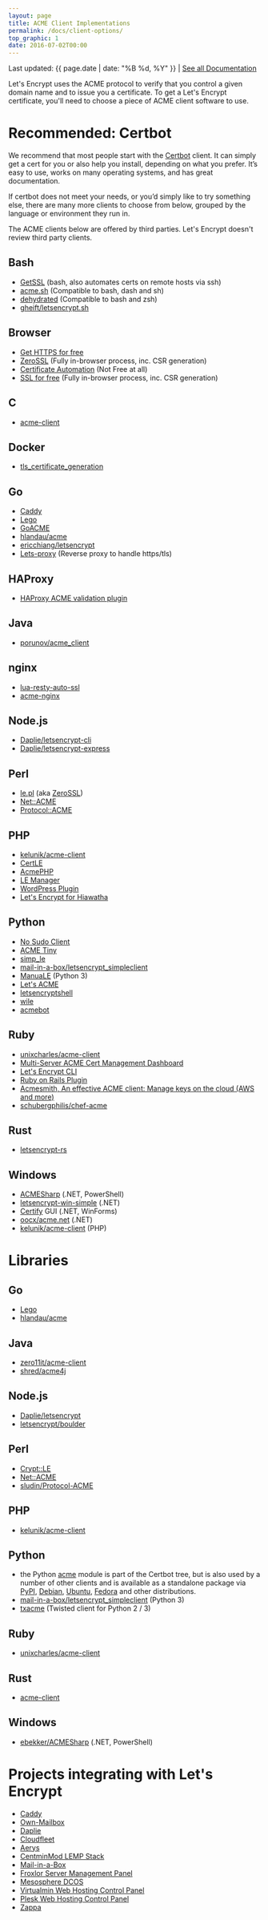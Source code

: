 ```yaml
---
layout: page
title: ACME Client Implementations
permalink: /docs/client-options/
top_graphic: 1
date: 2016-07-02T00:00
---
```


Last updated: {{ page.date | date: "%B %d, %Y" }} \| [See all Documentation](/docs/)

Let's Encrypt uses the ACME protocol to verify that you control a given domain
name and to issue you a certificate. To get a Let's Encrypt certificate, you'll
need to choose a piece of ACME client software to use.

# Recommended: Certbot

We recommend that most people start with the [Certbot](https://certbot.eff.org/) client. It can simply get a cert for you or also help you install, depending on what you prefer. It’s easy to use, works on many operating systems, and has great documentation.

If certbot does not meet your needs, or you’d simply like to try something else, there are many more clients to choose from below, grouped by the language or environment they run in.

The ACME clients below are offered by third parties. Let's Encrypt doesn't review
third party clients.

## Bash

- [GetSSL](https://github.com/srvrco/getssl) (bash, also automates certs on remote hosts via ssh) 
- [acme.sh](https://github.com/Neilpang/acme.sh) (Compatible to bash, dash and sh)
- [dehydrated](https://github.com/lukas2511/dehydrated) (Compatible to bash and zsh)
- [gheift/letsencrypt.sh](https://github.com/gheift/letsencrypt.sh)

## Browser

- [Get HTTPS for free](https://gethttpsforfree.com)
- [ZeroSSL](https://ZeroSSL.com) (Fully in-browser process, inc. CSR generation)
- [Certificate Automation](https://www.certificateautomation.com/) (Not Free at all)
- [SSL for free](https://www.sslforfree.com/) (Fully in-browser process, inc. CSR generation)

## C
- [acme-client](https://kristaps.bsd.lv/acme-client/)

## Docker
- [tls_certificate_generation](https://github.com/leandromoreira/tls_certificate_generation)

## Go

- [Caddy](https://caddyserver.com)
- [Lego](https://github.com/xenolf/lego)
- [GoACME](https://github.com/google/goacme)
- [hlandau/acme](https://github.com/hlandau/acme)
- [ericchiang/letsencrypt](https://github.com/ericchiang/letsencrypt)
- [Lets-proxy](https://github.com/rekby/lets-proxy) (Reverse proxy to handle https/tls)

## HAProxy

- [HAProxy ACME validation plugin](https://github.com/janeczku/haproxy-acme-validation-plugin)

## Java

- [porunov/acme_client](https://github.com/porunov/acme_client)

## nginx

- [lua-resty-auto-ssl](https://github.com/GUI/lua-resty-auto-ssl)
- [acme-nginx](https://github.com/kshcherban/acme-nginx)

## Node.js

- [Daplie/letsencrypt-cli](https://gitlab.com/Daplie/letsencrypt-cli)
- [Daplie/letsencrypt-express](https://gitlab.com/Daplie/letsencrypt-express)

## Perl

- [le.pl](https://github.com/do-know/Crypt-LE) (aka [ZeroSSL](https://ZeroSSL.com/))
- [Net::ACME](https://metacpan.org/pod/Net::ACME)
- [Protocol::ACME](https://metacpan.org/pod/Protocol::ACME)

## PHP

- [kelunik/acme-client](https://github.com/kelunik/acme-client)
- [CertLE](https://github.com/skoerfgen/CertLE)
- [AcmePHP](https://github.com/acmephp/acmephp)
- [LE Manager](https://github.com/analogic/lemanager)
- [WordPress Plugin](https://github.com/tollmanz/lets-encrypt-wp)
- [Let's Encrypt for Hiawatha](https://github.com/hsleisink/hiawatha/tree/master/extra/letsencrypt)

## Python

- [No Sudo Client](https://github.com/diafygi/letsencrypt-nosudo)
- [ACME Tiny](https://github.com/diafygi/acme-tiny)
- [simp_le](https://github.com/zenhack/simp_le)
- [mail-in-a-box/letsencrypt_simpleclient](https://github.com/mail-in-a-box/letsencrypt_simpleclient)
- [ManuaLE](https://github.com/veeti/manuale) (Python 3)
- [Let's ACME](https://github.com/neurobin/letsacme)
- [letsencryptshell](https://mojzis.com/software/letsencryptshell/)
- [wile](https://github.com/costela/wile)
- [acmebot](https://github.com/plinss/acmebot)

## Ruby

- [unixcharles/acme-client](https://github.com/unixcharles/acme-client)
- [Multi-Server ACME Cert Management Dashboard](https://github.com/myfreeweb/freshcerts)
- [Let's Encrypt CLI](https://github.com/zealot128/ruby-letsencrypt-cli)
- [Ruby on Rails Plugin](https://github.com/lgromanowski/letsencrypt-plugin)
- [Acmesmith, An effective ACME client: Manage keys on the cloud (AWS and more)](https://github.com/sorah/acmesmith)
- [schubergphilis/chef-acme](https://github.com/schubergphilis/chef-acme)

## Rust

- [letsencrypt-rs](https://github.com/onur/letsencrypt-rs)

## Windows

- [ACMESharp](https://github.com/ebekker/ACMESharp) (.NET, PowerShell)
- [letsencrypt-win-simple](https://github.com/Lone-Coder/letsencrypt-win-simple) (.NET)
- [Certify](https://github.com/webprofusion/Certify) GUI (.NET, WinForms)
- [oocx/acme.net](https://github.com/oocx/acme.net) (.NET)
- [kelunik/acme-client](https://github.com/kelunik/acme-client) (PHP)

# Libraries

## Go

- [Lego](https://github.com/xenolf/lego)
- [hlandau/acme](https://github.com/hlandau/acme/tree/master/acmeapi)

## Java

- [zero11it/acme-client](https://github.com/zero11it/acme-client)
- [shred/acme4j](https://github.com/shred/acme4j)

## Node.js

- [Daplie/letsencrypt](https://gitlab.com/Daplie/node-letsencrypt)
- [letsencrypt/boulder](https://github.com/letsencrypt/boulder/tree/master/test/js)

## Perl

- [Crypt::LE](https://github.com/do-know/Crypt-LE)
- [Net::ACME](https://metacpan.org/pod/Net::ACME)
- [sludin/Protocol-ACME](https://github.com/sludin/Protocol-ACME)

## PHP

- [kelunik/acme-client](https://github.com/kelunik/acme)

## Python

- the Python [acme](https://github.com/certbot/certbot/tree/master/acme)
  module is part of the Certbot tree, but is also used by a number of other
  clients and is available as a standalone package
  via [PyPI](https://pypi.python.org/pypi/acme), [Debian](https://packages.debian.org/search?keywords=python-acme), 
  [Ubuntu](https://launchpad.net/ubuntu/+source/python-acme), [Fedora](https://bodhi.fedoraproject.org/updates/?packages=python-acme) and other distributions. 
- [mail-in-a-box/letsencrypt_simpleclient](https://github.com/mail-in-a-box/letsencrypt_simpleclient) (Python 3)
- [txacme](https://github.com/mithrandi/txacme) (Twisted client for Python 2 / 3)

## Ruby

- [unixcharles/acme-client](https://github.com/unixcharles/acme-client)

## Rust

- [acme-client](https://crates.io/crates/acme-client)

## Windows

- [ebekker/ACMESharp](https://github.com/ebekker/ACMESharp) (.NET, PowerShell)

# Projects integrating with Let's Encrypt

- [Caddy](https://caddyserver.com/)
- [Own-Mailbox](https://www.own-mailbox.com/)
- [Daplie](https://daplie.com/walnut)
- [Cloudfleet](https://cloudfleet.io/)
- [Aerys](https://github.com/kelunik/aerys-acme)
- [CentminMod LEMP Stack](https://centminmod.com/acmetool)
- [Mail-in-a-Box](https://mailinabox.email/)
- [Froxlor Server Management Panel](https://www.froxlor.org/)
- [Mesosphere DCOS](https://mesosphere.com/blog/2016/04/06/lets-encrypt-dcos/)
- [Virtualmin Web Hosting Control Panel](https://www.virtualmin.com/)
- [Plesk Web Hosting Control Panel](https://www.plesk.com/)
- [Zappa](https://github.com/Miserlou/Zappa#lets-encrypt-ssl-domain-certification-and-installation)
